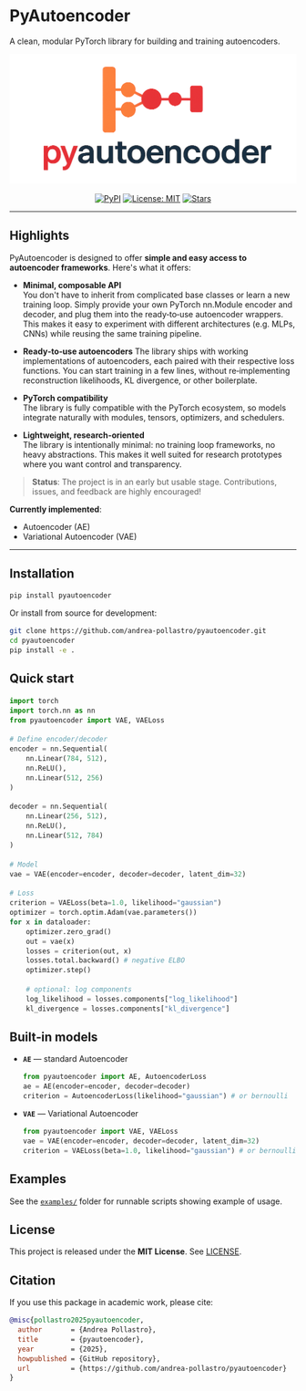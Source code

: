 # PyAutoencoder

A clean, modular PyTorch library for building and training autoencoders.

<!-- <p align="center">
  <img src="assets/logo_nobackground.png" alt="pyautoencoder logo" width="220"/>
</p> -->

![logo](https://raw.githubusercontent.com/andrea-pollastro/pyautoencoder/main/assets/logo_nobackground.png)

<p align="center">
  <a href="https://pypi.org/project/pyautoencoder/"><img alt="PyPI" src="https://img.shields.io/pypi/v/pyautoencoder.svg"></a>
  <a href="https://github.com/andrea-pollastro/pyautoencoder/blob/main/LICENSE"><img alt="License: MIT" src="https://img.shields.io/badge/License-MIT-blue.svg"></a>
  <a href="https://github.com/andrea-pollastro/pyautoencoder/stargazers"><img alt="Stars" src="https://img.shields.io/github/stars/andrea-pollastro/pyautoencoder?style=social"></a>
</p>

---

## Highlights

PyAutoencoder is designed to offer **simple and easy access to autoencoder frameworks**. Here's what it offers:

- **Minimal, composable API**  
You don't have to inherit from complicated base classes or learn a new training loop. Simply provide your own PyTorch nn.Module encoder and decoder, and plug them into the ready‑to‑use autoencoder wrappers. This makes it easy to experiment with different architectures (e.g. MLPs, CNNs) while reusing the same training pipeline.

- **Ready‑to‑use autoencoders**
  The library ships with working implementations of autoencoders, each paired with their respective loss functions. You can start training in a few lines, without re‑implementing reconstruction likelihoods, KL divergence, or other boilerplate.

- **PyTorch compatibility**  
  The library is fully compatible with the PyTorch ecosystem, so models integrate naturally with modules, tensors, optimizers, and schedulers.

- **Lightweight, research‑oriented**  
  The library is intentionally minimal: no training loop frameworks, no heavy abstractions. This makes it well suited for research prototypes where you want control and transparency.

> **Status**: The project is in an early but usable stage. Contributions, issues, and feedback are highly encouraged!

**Currently implemented**:
- Autoencoder (AE)
- Variational Autoencoder (VAE)

---

## Installation

```bash
pip install pyautoencoder
```

Or install from source for development:

```bash
git clone https://github.com/andrea-pollastro/pyautoencoder.git
cd pyautoencoder
pip install -e .
```

## Quick start

```python
import torch
import torch.nn as nn
from pyautoencoder import VAE, VAELoss

# Define encoder/decoder
encoder = nn.Sequential(
    nn.Linear(784, 512), 
    nn.ReLU(),
    nn.Linear(512, 256)
)

decoder = nn.Sequential(
    nn.Linear(256, 512), 
    nn.ReLU(),
    nn.Linear(512, 784)
)

# Model
vae = VAE(encoder=encoder, decoder=decoder, latent_dim=32)

# Loss
criterion = VAELoss(beta=1.0, likelihood="gaussian")
optimizer = torch.optim.Adam(vae.parameters())
for x in dataloader:
    optimizer.zero_grad()
    out = vae(x)
    losses = criterion(out, x)
    losses.total.backward() # negative ELBO
    optimizer.step()

    # optional: log components
    log_likelihood = losses.components["log_likelihood"]
    kl_divergence = losses.components["kl_divergence"]
```

## Built‑in models

- **`AE`** — standard Autoencoder
  ```python
  from pyautoencoder import AE, AutoencoderLoss
  ae = AE(encoder=encoder, decoder=decoder)
  criterion = AutoencoderLoss(likelihood="gaussian") # or bernoulli
  ```

- **`VAE`** — Variational Autoencoder
  ```python
  from pyautoencoder import VAE, VAELoss
  vae = VAE(encoder=encoder, decoder=decoder, latent_dim=32)
  criterion = VAELoss(beta=1.0, likelihood="gaussian") # or bernoulli
  ```

## Examples

See the [`examples/`](examples/) folder for runnable scripts showing example of usage.

## License

This project is released under the **MIT License**. See [LICENSE](LICENSE).

## Citation

If you use this package in academic work, please cite:

```bibtex
@misc{pollastro2025pyautoencoder,
  author       = {Andrea Pollastro},
  title        = {pyautoencoder},
  year         = {2025},
  howpublished = {GitHub repository},
  url          = {https://github.com/andrea-pollastro/pyautoencoder}
}
```
